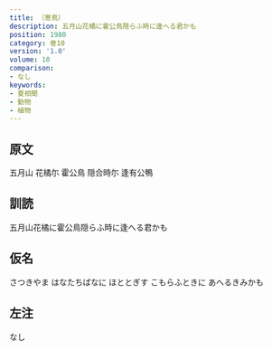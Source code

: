 ```yaml
---
title: （寄鳥）
description: 五月山花橘に霍公鳥隠らふ時に逢へる君かも
position: 1980
category: 巻10
version: '1.0'
volume: 10
comparison:
- なし
keywords:
- 夏相聞
- 動物
- 植物
---
```


## 原文

五月山 花橘尓 霍公鳥 隠合時尓 逢有公鴨

## 訓読

五月山花橘に霍公鳥隠らふ時に逢へる君かも

## 仮名

さつきやま はなたちばなに ほととぎす こもらふときに あへるきみかも

## 左注

なし
